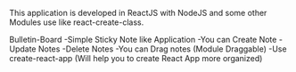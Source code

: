 This application is developed in ReactJS with NodeJS and some other Modules use like react-create-class.

Bulletin-Board
  -Simple Sticky Note like Application
  -You can Create Note
  -Update Notes
  -Delete Notes
  -You can Drag notes (Module Draggable)
  -Use create-react-app (Will help you to create React App more organized)
